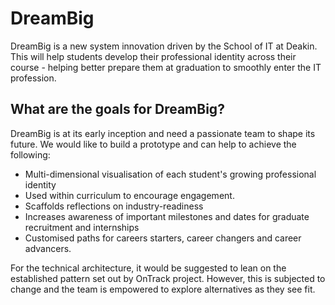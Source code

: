 # DreamBig

DreamBig is a new system innovation driven by the School of IT at Deakin. This will help students
develop their professional identity across their course - helping better prepare them at graduation
to smoothly enter the IT profession.​

## What are the goals for DreamBig?

DreamBig is at its early inception and need a passionate team to shape its future. We would like to
build a prototype and can help to achieve the following:

- Multi-dimensional visualisation of each student's growing professional identity
- Used within curriculum to encourage engagement.
- Scaffolds reflections on industry-readiness
- Increases awareness of important milestones and dates for graduate recruitment and internships
- Customised paths for careers starters, career changers and career advancers.

For the technical architecture, it would be suggested to lean on the established pattern set out by
OnTrack project. However, this is subjected to change and the team is empowered to explore
alternatives as they see fit.
